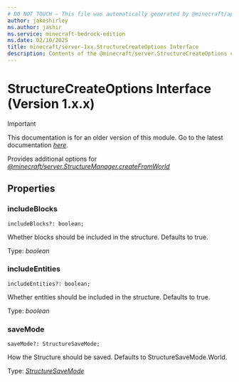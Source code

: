 ```yaml
---
# DO NOT TOUCH — This file was automatically generated by @minecraft/api-docs-generator, to report problems file an issue at https://github.com/Mojang/minecraft-scripting-libraries
author: jakeshirley
ms.author: jashir
ms.service: minecraft-bedrock-edition
ms.date: 02/10/2025
title: minecraft/server-1xx.StructureCreateOptions Interface
description: Contents of the @minecraft/server.StructureCreateOptions class (Version 1.x.x).
---
```

# StructureCreateOptions Interface (Version 1.x.x)

> [!IMPORTANT]
> This documentation is for an older version of this module. Go to the latest documentation [*here*](../../../scriptapi/minecraft/server/StructureCreateOptions.md).

Provides additional options for [*@minecraft/server.StructureManager.createFromWorld*](../../../priorscriptapi/minecraft/server-1xx/StructureManager.md#createfromworld)

## Properties

### **includeBlocks**
`includeBlocks?: boolean;`

Whether blocks should be included in the structure. Defaults to true.

Type: *boolean*

### **includeEntities**
`includeEntities?: boolean;`

Whether entities should be included in the structure. Defaults to true.

Type: *boolean*

### **saveMode**
`saveMode?: StructureSaveMode;`

How the Structure should be saved. Defaults to StructureSaveMode.World.

Type: [*StructureSaveMode*](StructureSaveMode.md)
